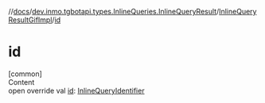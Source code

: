 //[docs](../../../index.md)/[dev.inmo.tgbotapi.types.InlineQueries.InlineQueryResult](../index.md)/[InlineQueryResultGifImpl](index.md)/[id](id.md)



# id  
[common]  
Content  
open override val [id](id.md): [InlineQueryIdentifier](../../dev.inmo.tgbotapi.types/index.md#%5Bdev.inmo.tgbotapi.types%2FInlineQueryIdentifier%2F%2F%2FPointingToDeclaration%2F%5D%2FClasslikes%2F625018081)  



